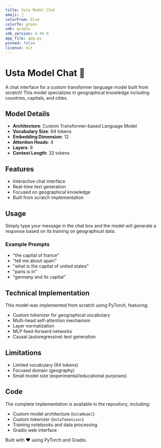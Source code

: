 ```yaml
---
title: Usta Model Chat
emoji: 🤖
colorFrom: blue
colorTo: green
sdk: gradio
sdk_version: 4.44.0
app_file: app.py
pinned: false
license: mit
---
```


# Usta Model Chat 🤖

A chat interface for a custom transformer language model built from scratch! This model specializes in geographical knowledge including countries, capitals, and cities.

## Model Details

- **Architecture**: Custom Transformer-based Language Model
- **Vocabulary Size**: 64 tokens
- **Embedding Dimension**: 12
- **Attention Heads**: 4
- **Layers**: 8
- **Context Length**: 32 tokens

## Features

- Interactive chat interface
- Real-time text generation
- Focused on geographical knowledge
- Built from scratch implementation

## Usage

Simply type your message in the chat box and the model will generate a response based on its training on geographical data.

### Example Prompts

- "the capital of france"
- "tell me about spain"
- "what is the capital of united states"
- "paris is in"
- "germany and its capital"

## Technical Implementation

This model was implemented from scratch using PyTorch, featuring:

- Custom tokenizer for geographical vocabulary
- Multi-head self-attention mechanism
- Layer normalization
- MLP feed-forward networks
- Causal (autoregressive) text generation

## Limitations

- Limited vocabulary (64 tokens)
- Focused domain (geography)
- Small model size (experimental/educational purposes)

## Code

The complete implementation is available in the repository, including:

- Custom model architecture (`UstaModel`)
- Custom tokenizer (`UstaTokenizer`)
- Training notebooks and data processing
- Gradio web interface

Built with ❤️ using PyTorch and Gradio.
